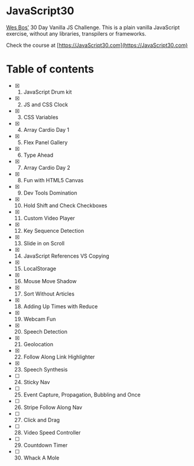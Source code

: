 # JavaScript30
[Wes Bos'](https://github.com/wesbos/JavaScript30) 30 Day Vanilla JS Challenge. This is a plain vanilla JavaScript exercise, without any libraries, transpilers or frameworks.

Check the course at [https://JavaScript30.com](https://JavaScript30.com)

# Table of contents
- [X] 1. JavaScript Drum kit
- [X] 2. JS and CSS Clock
- [X] 3. CSS Variables
- [X] 4. Array Cardio Day 1
- [X] 5. Flex Panel Gallery
- [X] 6. Type Ahead
- [X] 7. Array Cardio Day 2
- [X] 8. Fun with HTML5 Canvas
- [X] 9. Dev Tools Domination
- [X] 10. Hold Shift and Check Checkboxes
- [X] 11. Custom Video Player
- [X] 12. Key Sequence Detection
- [X] 13. Slide in on Scroll
- [X] 14. JavaScript References VS Copying
- [X] 15. LocalStorage
- [X] 16. Mouse Move Shadow
- [X] 17. Sort Without Articles
- [X] 18. Adding Up Times with Reduce
- [X] 19. Webcam Fun
- [X] 20. Speech Detection
- [X] 21. Geolocation
- [X] 22. Follow Along Link Highlighter
- [X] 23. Speech Synthesis
- [ ] 24. Sticky Nav
- [ ] 25. Event Capture, Propagation, Bubbling and Once
- [ ] 26. Stripe Follow Along Nav
- [ ] 27. Click and Drag
- [ ] 28. Video Speed Controller
- [ ] 29. Countdown Timer
- [ ] 30. Whack A Mole